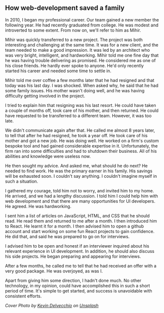 ## How web-development saved a family

In 2010, I began my professional career. Our team gained a new member the following year. He had recently graduated from college. He was modest and introverted to some extent. From now on, we'll refer to him as Mihir.

Mihir was quickly transferred to a new project. The project was both interesting and challenging at the same time. It was for a new client, and the team needed to make a good impression. It was led by an architect who was very bright, intelligent, and hardworking. Mihir told me one fine day that he was having trouble delivering as promised. He considered me as one of his close friends. He hardly ever spoke to anyone. He'd only recently started his career and needed some time to settle in.

Mihir told me over coffee a few months later that he had resigned and that today was his last day. I was shocked. When asked why, he said that he had some family issues. His mother wasn't doing well, and he was having difficulty getting involved in the project.

I tried to explain him that resigning was his last resort. He could have taken a couple of months off, took care of his mother, and then returned. He could have requested to be transferred to a different team. However, it was too late.

We didn't communicate again after that. He called me almost 8 years later, to tell that after he had resigned, he took a year off. He took care of his mother and got a new job. He was doing well. He worked on a firm's custom bespoke tool and had gained considerable expertise in it. Unfortunately, the firm ran into some difficulties and had to shutdown their business. All of his abilities and knowledge were useless now.

He then sought my advice. And asked me, what should he do next? He needed to find work. He was the primary earner in his family. His savings will be exhausted soon. I couldn't say anything. I couldn't imagine myself in such a situation.

I gathered my courage, told him not to worry, and invited him to my home. He arrived, and we had a lengthy discussion. I told him I could help him with web development and that there are many opportunities for UI developers. He agreed. He was hardworking.

I sent him a list of articles on JavaScript, HTML, and CSS that he should read. He read them and returned to me after a month. I then introduced him to React. He learnt it for a month. I then advised him to open a github account and start working on some fun React projects to gain confidence. He did that, and said he was prepared to go on for interviews.

I advised him to be open and honest if an interviewer inquired about his relevant experience in UI development. In addition, he should also discuss his side projects. He began preparing and appearing for interviews.

After a few months, he called me to tell that he had received an offer with a very good package. He was overjoyed, as was I.

Apart from giving him some direction, I hadn't done much. No other technology, in my opinion, could have accomplished this in such a short period of time. It's simple to get started, and success is unavoidable with consistent efforts.

*Cover Photo by <a href="https://unsplash.com/@kevindelvecchio?utm_source=unsplash&utm_medium=referral&utm_content=creditCopyText">Kevin Delvecchio</a> on <a href="https://unsplash.com/s/photos/family?utm_source=unsplash&utm_medium=referral&utm_content=creditCopyText">Unsplash</a>*

